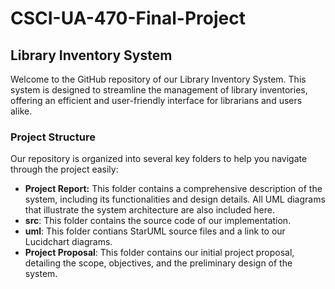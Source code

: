 # CSCI-UA-470-Final-Project
## Library Inventory System
Welcome to the GitHub repository of our Library Inventory System. This system is designed to streamline the management of library inventories, offering an efficient and user-friendly interface for librarians and users alike.

### Project Structure
Our repository is organized into several key folders to help you navigate through the project easily:

- **Project Report:** This folder contains a comprehensive description of the system, including its functionalities and design details. All UML diagrams that illustrate the system architecture are also included here.
- **src**: This folder contains the source code of our implementation.
- **uml**: This folder contians StarUML source files and a link to our Lucidchart diagrams.
- **Project Proposal**: This folder contains our initial project proposal, detailing the scope, objectives, and the preliminary design of the system.
